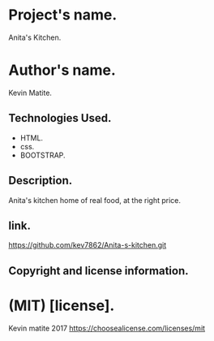 # Project's name.
Anita's Kitchen.
# Author's name.
Kevin Matite.
## Technologies Used.
* HTML.
* css.
* BOOTSTRAP.
## Description.
Anita's kitchen home of real food, at the right price.      
## link.
https://github.com/kev7862/Anita-s-kitchen.git
## Copyright and license information.
# (MIT) [license].
Kevin matite 2017
https://choosealicense.com/licenses/mit
